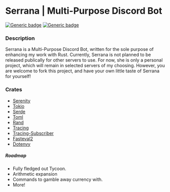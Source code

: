 # Serrana | Multi-Purpose Discord Bot
[![Generic badge](https://img.shields.io/badge/Release-v0.0.1b0-orange.svg)](https://shields.io/)
[![Generic badge](https://img.shields.io/badge/License-GPL3.0-blue.svg)](https://shields.io/)


### Description
Serrana is a Multi-Purpose Discord Bot, written for the sole purpose of enhancing my work with Rust. Currently, Serrana is not planned to be released publically for other servers to use. For now, she is only a personal project, which will remain in selected servers of my choosing. However, you are welcome to fork this project, and have your own little taste of Serrana for yourself!


### Crates
- [Serenity](https://docs.rs/serenity/latest/serenity/)
- [Tokio](https://docs.rs/tokio/latest/tokio/)
- [Serde](https://docs.rs/serde/latest/serde/)
- [Toml](https://docs.rs/toml/latest/toml/)
- [Rand](https://docs.rs/rand/latest/rand/)
- [Tracing](https://docs.rs/tracing/latest/tracing/)
- [Tracing-Subscriber](https://docs.rs/tracing-subscriber/latest/tracing_subscriber/)
- [Fasteval2](https://docs.rs/fasteval2/latest/fasteval2/)
- [Dotenvy](https://docs.rs/dotenvy/latest/dotenvy/)


##### Roadmap
- Fully fledged out Tycoon.
- Arithmetic expansion
- Commands to gamble away currency with.
- More!
